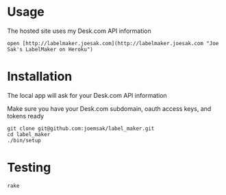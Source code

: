 # Usage

The hosted site uses my Desk.com API information

```
open [http://labelmaker.joesak.com](http://labelmaker.joesak.com "Joe Sak's LabelMaker on Heroku")
```

# Installation

The local app will ask for your Desk.com API information

Make sure you have your Desk.com subdomain, oauth access keys, and  tokens ready

```
git clone git@github.com:joemsak/label_maker.git
cd label_maker
./bin/setup
```

# Testing
```
rake
```
